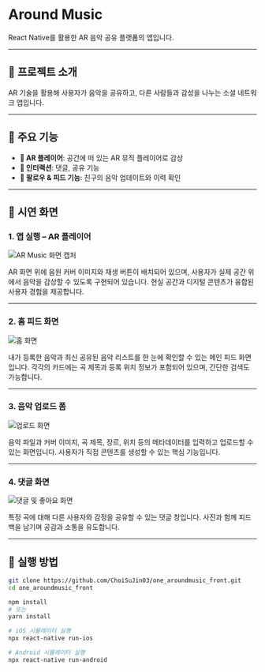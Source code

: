 # Around Music

React Native를 활용한 AR 음악 공유 플랫폼의 앱입니다.

---

## 📖 프로젝트 소개

AR 기술을 활용해 사용자가 음악을 공유하고, 다른 사람들과 감성을 나누는 소셜 네트워크 앱입니다.

---

## 🚀 주요 기능

- **🎵 AR 플레이어**: 공간에 떠 있는 AR 뮤직 플레이어로 감상  
- **💬 인터랙션**: 댓글, 공유 기능  
- **👥 팔로우 & 피드 기능**: 친구의 음악 업데이트와 이력 확인

---

## 📱 시연 화면

### 1. 앱 실행 – AR 플레이어

![AR Music 화면 캡처](images/ar_player.png)

AR 화면 위에 음원 커버 이미지와 재생 버튼이 배치되어 있으며, 사용자가 실제 공간 위에서 음악을 감상할 수 있도록 구현되어 있습니다. 현실 공간과 디지털 콘텐츠가 융합된 사용자 경험을 제공합니다.

---

### 2. 홈 피드 화면

![홈 화면](images/feed_screen.png)

내가 등록한 음악과 최신 공유된 음악 리스트를 한 눈에 확인할 수 있는 메인 피드 화면입니다. 각각의 카드에는 곡 제목과 등록 위치 정보가 포함되어 있으며, 간단한 검색도 가능합니다.

---

### 3. 음악 업로드 폼

![업로드 화면](images/upload_screen.png)

음악 파일과 커버 이미지, 곡 제목, 장르, 위치 등의 메타데이터를 입력하고 업로드할 수 있는 화면입니다. 사용자가 직접 콘텐츠를 생성할 수 있는 핵심 기능입니다.

---

### 4. 댓글 화면

![댓글 및 좋아요 화면](images/interactions.png)

특정 곡에 대해 다른 사용자와 감정을 공유할 수 있는 댓글 창입니다. 사진과 함께 피드백을 남기며 공감과 소통을 유도합니다.

---

## 🏁 실행 방법

```bash
git clone https://github.com/ChoiSuJin03/one_aroundmusic_front.git
cd one_aroundmusic_front

npm install
# 또는
yarn install

# iOS 시뮬레이터 실행
npx react-native run-ios

# Android 시뮬레이터 실행
npx react-native run-android
